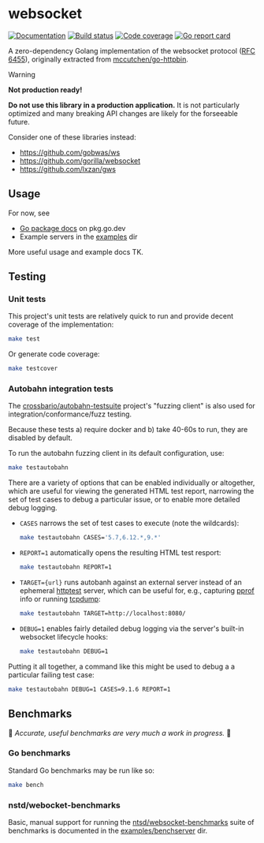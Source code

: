 # websocket

[![Documentation](https://pkg.go.dev/badge/github.com/mccutchen/websocket)](https://pkg.go.dev/github.com/mccutchen/websocket)
[![Build status](https://github.com/mccutchen/websocket/actions/workflows/test.yaml/badge.svg)](https://github.com/mccutchen/websocket/actions/workflows/test.yaml)
[![Code coverage](https://codecov.io/gh/mccutchen/websocket/branch/main/graph/badge.svg)](https://codecov.io/gh/mccutchen/websocket)
[![Go report card](http://goreportcard.com/badge/github.com/mccutchen/websocket)](https://goreportcard.com/report/github.com/mccutchen/websocket)

A zero-dependency Golang implementation of the websocket protocol ([RFC 6455][rfc]),
originally extracted from [mccutchen/go-httpbin][].

> [!WARNING]
> **Not production ready!**

**Do not use this library in a production application.** It is not
particularly optimized and many breaking API changes are likely for the
forseeable future.

Consider one of these libraries instead:
- https://github.com/gobwas/ws
- https://github.com/gorilla/websocket
- https://github.com/lxzan/gws

## Usage

For now, see
- [Go package docs][pkgdocs] on pkg.go.dev
- Example servers in the [examples](/examples) dir

More useful usage and example docs TK.

## Testing

### Unit tests

This project's unit tests are relatively quick to run and provide decent
coverage of the implementation:

```bash
make test
```

Or generate code coverage:

```bash
make testcover
```

### Autobahn integration tests

The [crossbario/autobahn-testsuite][autobahn] project's "fuzzing client" is
also used for integration/conformance/fuzz testing.

Because these tests a) require docker and b) take 40-60s to run, they are
disabled by default.

To run the autobahn fuzzing client in its default configuration, use:

```bash
make testautobahn
```

There are a variety of options that can be enabled individually or altogether,
which are useful for viewing the generated HTML test report, narrowing the
set of test cases to debug a particular issue, or to enable more detailed
debug logging.

- `CASES` narrows the set of test cases to execute (note the wildcards):

  ```bash
  make testautobahn CASES='5.7,6.12.*,9.*'
  ```

- `REPORT=1` automatically opens the resulting HTML test resport:

  ```bash
  make testautobahn REPORT=1
  ```

- `TARGET={url}` runs autobanh against an external server instead of an
  ephemeral [httptest][] server, which can be useful for, e.g.,
  capturing [pprof][] info or running [tcpdump][]:

  ```bash
  make testautobahn TARGET=http://localhost:8080/
  ```

- `DEBUG=1` enables fairly detailed debug logging via the server's built-in
  websocket lifecycle hooks:

  ```bash
  make testautobahn DEBUG=1
  ```

Putting it all together, a command like this might be used to debug a
a particular failing test case:

```bash
make testautobahn DEBUG=1 CASES=9.1.6 REPORT=1
```

## Benchmarks

🚧 _Accurate, useful benchmarks are very much a work in progress._ 🚧

### Go benchmarks

Standard Go benchmarks may be run like so:

```bash
make bench
```

### nstd/webocket-benchmarks

Basic, manual support for running the [ntsd/websocket-benchmarks][ntsd] suite
of benchmarks is documented in the [examples/benchserver][benchserver] dir.

[autobahn]: https://github.com/crossbario/autobahn-testsuite
[benchserver]: /examples/benchserver/README.md
[httptest]: https://pkg.go.dev/net/http/httptest
[mccutchen/go-httpbin]: https://github.com/mccutchen/go-httpbin
[ntsd]: https://github.com/ntsd/websocket-benchmark
[pkgdocs]: https://pkg.go.dev/github.com/mccutchen/websocket
[pprof]: https://pkg.go.dev/runtime/pprof
[rfc]: https://datatracker.ietf.org/doc/html/rfc6455
[tcpdump]: https://www.tcpdump.org/
